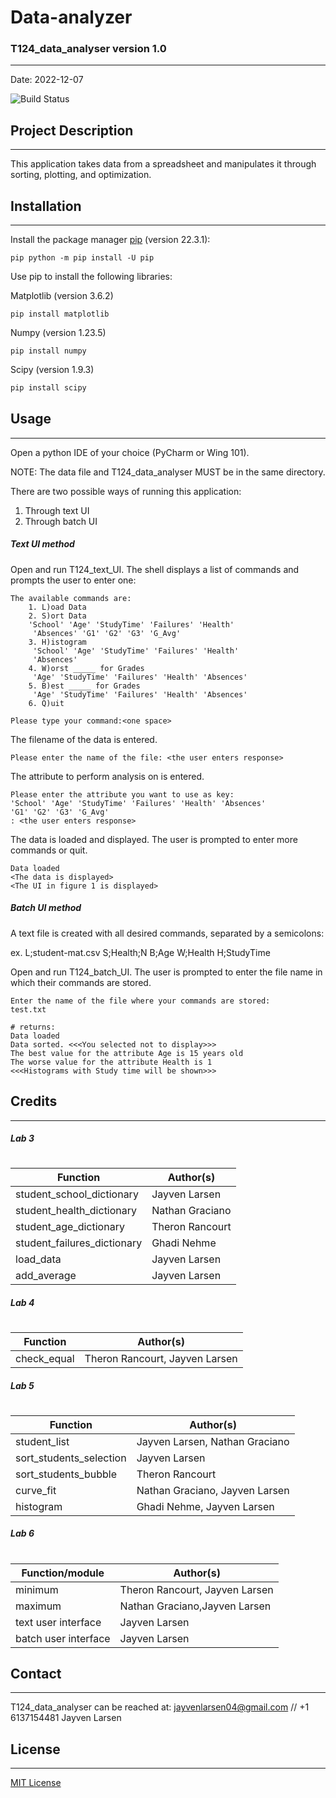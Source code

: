 # Data-analyzer

### T124_data_analyser version 1.0

---

Date: 2022-12-07

![Build Status](https://travis-ci.org/joemccann/dillinger.svg?branch=master)

## Project Description

---

This application takes data from a spreadsheet and manipulates it through sorting, plotting, and optimization.

## Installation

---

Install the package manager [pip](https://pip.pypa.io/en/stable/) (version 22.3.1):

```
pip python -m pip install -U pip
```

Use pip to install the following libraries:

Matplotlib (version 3.6.2)
```
pip install matplotlib
```

Numpy (version 1.23.5)
```
pip install numpy
```

Scipy (version 1.9.3)
```bash
pip install scipy
```

## Usage

---

Open a python IDE of your choice (PyCharm or Wing 101).

NOTE: The data file and T124_data_analyser MUST be in the same directory.

There are two possible ways of running this application:
1. Through text UI
2. Through batch UI

##### Text UI method 
Open and run T124_text_UI. The shell displays a list of commands and prompts the user to enter one:

```
The available commands are:
    1. L)oad Data
    2. S)ort Data
    'School' 'Age' 'StudyTime' 'Failures' 'Health'
     'Absences' 'G1' 'G2' 'G3' 'G_Avg'
    3. H)istogram
     'School' 'Age' 'StudyTime' 'Failures' 'Health'
     'Absences'
    4. W)orst _____ for Grades
     'Age' 'StudyTime' 'Failures' 'Health' 'Absences'
    5. B)est _____ for Grades
     'Age' 'StudyTime' 'Failures' 'Health' 'Absences'
    6. Q)uit
    
Please type your command:<one space>
```

The filename of the data is entered.
```
Please enter the name of the file: <the user enters response>
```

The attribute to perform analysis on is entered.
```
Please enter the attribute you want to use as key:
'School' 'Age' 'StudyTime' 'Failures' 'Health' 'Absences'
'G1' 'G2' 'G3' 'G_Avg'
: <the user enters response>
```

The data is loaded and displayed. The user is prompted to enter more commands or quit.
```
Data loaded
<The data is displayed>
<The UI in figure 1 is displayed>
```

##### Batch UI method 

A text file is created with all desired commands, separated by a semicolons:

ex.
L;student-mat.csv
S;Health;N
B;Age
W;Health
H;StudyTime

Open and run T124_batch_UI. The user is prompted to enter the file name in which their commands are stored.

```
Enter the name of the file where your commands are stored:
test.txt

# returns:
Data loaded
Data sorted. <<<You selected not to display>>>
The best value for the attribute Age is 15 years old
The worse value for the attribute Health is 1
<<<Histograms with Study time will be shown>>>
```

## Credits

---

##### Lab 3
#
| Function | Author(s) |
| ----------- | ----------- |
| student_school_dictionary | Jayven Larsen |
| student_health_dictionary | Nathan Graciano |
| student_age_dictionary | Theron Rancourt |
| student_failures_dictionary | Ghadi Nehme |
| load_data | Jayven Larsen |
| add_average | Jayven Larsen |

##### Lab 4
#
| Function | Author(s) |
| ----------- | ----------- |
| check_equal | Theron Rancourt, Jayven Larsen  |

##### Lab 5
#
| Function | Author(s) |
| ----------- | ----------- |
| student_list | Jayven Larsen, Nathan Graciano |
| sort_students_selection| Jayven Larsen |
| sort_students_bubble | Theron Rancourt |
| curve_fit | Nathan Graciano, Jayven Larsen | 
| histogram |  Ghadi Nehme, Jayven Larsen | 

##### Lab 6
#
| Function/module | Author(s) |
| ----------- | ----------- |
| minimum | Theron Rancourt, Jayven Larsen | 
| maximum | Nathan Graciano,Jayven Larsen | 
| text user interface | Jayven Larsen |
| batch user interface | Jayven Larsen |

## Contact

---

T124_data_analyser can be reached at: jayvenlarsen04@gmail.com // +1 6137154481
Jayven Larsen

## License

---

[MIT License](https://choosealicense.com/licenses/mit/)

